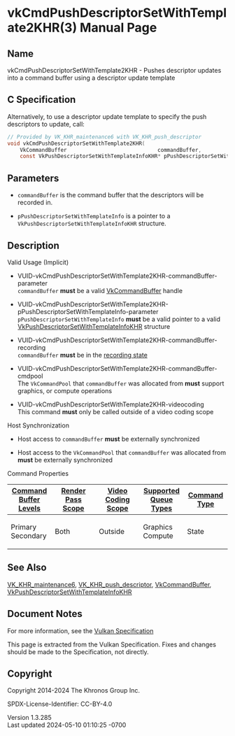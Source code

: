 # vkCmdPushDescriptorSetWithTemplate2KHR(3) Manual Page

## Name

vkCmdPushDescriptorSetWithTemplate2KHR - Pushes descriptor updates into
a command buffer using a descriptor update template



## <a href="#_c_specification" class="anchor"></a>C Specification

Alternatively, to use a descriptor update template to specify the push
descriptors to update, call:

``` c
// Provided by VK_KHR_maintenance6 with VK_KHR_push_descriptor
void vkCmdPushDescriptorSetWithTemplate2KHR(
    VkCommandBuffer                             commandBuffer,
    const VkPushDescriptorSetWithTemplateInfoKHR* pPushDescriptorSetWithTemplateInfo);
```

## <a href="#_parameters" class="anchor"></a>Parameters

- `commandBuffer` is the command buffer that the descriptors will be
  recorded in.

- `pPushDescriptorSetWithTemplateInfo` is a pointer to a
  `VkPushDescriptorSetWithTemplateInfoKHR` structure.

## <a href="#_description" class="anchor"></a>Description

Valid Usage (Implicit)

- <a
  href="#VUID-vkCmdPushDescriptorSetWithTemplate2KHR-commandBuffer-parameter"
  id="VUID-vkCmdPushDescriptorSetWithTemplate2KHR-commandBuffer-parameter"></a>
  VUID-vkCmdPushDescriptorSetWithTemplate2KHR-commandBuffer-parameter  
  `commandBuffer` **must** be a valid
  [VkCommandBuffer](https://registry.khronos.org/vulkan/specs/1.3-extensions/man/html/VkCommandBuffer.html) handle

- <a
  href="#VUID-vkCmdPushDescriptorSetWithTemplate2KHR-pPushDescriptorSetWithTemplateInfo-parameter"
  id="VUID-vkCmdPushDescriptorSetWithTemplate2KHR-pPushDescriptorSetWithTemplateInfo-parameter"></a>
  VUID-vkCmdPushDescriptorSetWithTemplate2KHR-pPushDescriptorSetWithTemplateInfo-parameter  
  `pPushDescriptorSetWithTemplateInfo` **must** be a valid pointer to a
  valid
  [VkPushDescriptorSetWithTemplateInfoKHR](https://registry.khronos.org/vulkan/specs/1.3-extensions/man/html/VkPushDescriptorSetWithTemplateInfoKHR.html)
  structure

- <a
  href="#VUID-vkCmdPushDescriptorSetWithTemplate2KHR-commandBuffer-recording"
  id="VUID-vkCmdPushDescriptorSetWithTemplate2KHR-commandBuffer-recording"></a>
  VUID-vkCmdPushDescriptorSetWithTemplate2KHR-commandBuffer-recording  
  `commandBuffer` **must** be in the [recording
  state](#commandbuffers-lifecycle)

- <a
  href="#VUID-vkCmdPushDescriptorSetWithTemplate2KHR-commandBuffer-cmdpool"
  id="VUID-vkCmdPushDescriptorSetWithTemplate2KHR-commandBuffer-cmdpool"></a>
  VUID-vkCmdPushDescriptorSetWithTemplate2KHR-commandBuffer-cmdpool  
  The `VkCommandPool` that `commandBuffer` was allocated from **must**
  support graphics, or compute operations

- <a href="#VUID-vkCmdPushDescriptorSetWithTemplate2KHR-videocoding"
  id="VUID-vkCmdPushDescriptorSetWithTemplate2KHR-videocoding"></a>
  VUID-vkCmdPushDescriptorSetWithTemplate2KHR-videocoding  
  This command **must** only be called outside of a video coding scope

Host Synchronization

- Host access to `commandBuffer` **must** be externally synchronized

- Host access to the `VkCommandPool` that `commandBuffer` was allocated
  from **must** be externally synchronized

Command Properties

<table class="tableblock frame-all grid-all stretch">
<colgroup>
<col style="width: 20%" />
<col style="width: 20%" />
<col style="width: 20%" />
<col style="width: 20%" />
<col style="width: 20%" />
</colgroup>
<thead>
<tr class="header">
<th class="tableblock halign-left valign-top"><a
href="#VkCommandBufferLevel">Command Buffer Levels</a></th>
<th class="tableblock halign-left valign-top"><a
href="#vkCmdBeginRenderPass">Render Pass Scope</a></th>
<th class="tableblock halign-left valign-top"><a
href="#vkCmdBeginVideoCodingKHR">Video Coding Scope</a></th>
<th class="tableblock halign-left valign-top"><a
href="#VkQueueFlagBits">Supported Queue Types</a></th>
<th class="tableblock halign-left valign-top"><a
href="#fundamentals-queueoperation-command-types">Command Type</a></th>
</tr>
</thead>
<tbody>
<tr class="odd">
<td class="tableblock halign-left valign-top"><p>Primary<br />
Secondary</p></td>
<td class="tableblock halign-left valign-top"><p>Both</p></td>
<td class="tableblock halign-left valign-top"><p>Outside</p></td>
<td class="tableblock halign-left valign-top"><p>Graphics<br />
Compute</p></td>
<td class="tableblock halign-left valign-top"><p>State</p></td>
</tr>
</tbody>
</table>

## <a href="#_see_also" class="anchor"></a>See Also

[VK_KHR_maintenance6](https://registry.khronos.org/vulkan/specs/1.3-extensions/man/html/VK_KHR_maintenance6.html),
[VK_KHR_push_descriptor](https://registry.khronos.org/vulkan/specs/1.3-extensions/man/html/VK_KHR_push_descriptor.html),
[VkCommandBuffer](https://registry.khronos.org/vulkan/specs/1.3-extensions/man/html/VkCommandBuffer.html),
[VkPushDescriptorSetWithTemplateInfoKHR](https://registry.khronos.org/vulkan/specs/1.3-extensions/man/html/VkPushDescriptorSetWithTemplateInfoKHR.html)

## <a href="#_document_notes" class="anchor"></a>Document Notes

For more information, see the <a
href="https://registry.khronos.org/vulkan/specs/1.3-extensions/html/vkspec.html#vkCmdPushDescriptorSetWithTemplate2KHR"
target="_blank" rel="noopener">Vulkan Specification</a>

This page is extracted from the Vulkan Specification. Fixes and changes
should be made to the Specification, not directly.

## <a href="#_copyright" class="anchor"></a>Copyright

Copyright 2014-2024 The Khronos Group Inc.

SPDX-License-Identifier: CC-BY-4.0

Version 1.3.285  
Last updated 2024-05-10 01:10:25 -0700

